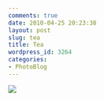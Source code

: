 ```yaml
---
comments: true
date: 2010-04-25 20:23:38
layout: post
slug: tea
title: Tea
wordpress_id: 3264
categories:
- PhotoBlog
---
```


![](http://ryanfitzer.com/main/wp-content/uploads/2010/04/2010-04-12-at-16-10-25.jpg)
